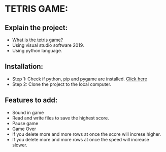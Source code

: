 # TETRIS GAME:

## Explain the project:

- [What is the tetris game?](https://en.wikipedia.org/wiki/Tetris)
- Using visual studio software 2019.
- Using python language.

## Installation:

- Step 1: Check if python, pip and pygame are installed. [Click here](https://www.geeksforgeeks.org/how-to-install-pygame-in-windows/)
- Step 2: Clone the project to the local computer.

## Features to add:

- Sound in game
- Read and write files to save the highest score.
- Pause game
- Game Over
- If you delete more and more rows at once the score will increse higher.
- If you delete more and more rows at once the speed will increase slower.
